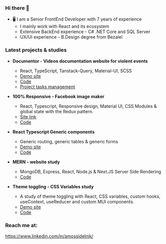 ### Hi there 👋

- 🖥️ I am a Senior FrontEnd Developer with 7 years of experience
  - I mainly work with React and its ecosystem
  - Extensive BackEnd experience - C# .NET Core and SQL Server
  - UX/UI experience - B.Design degree from Bezalel
    
### Latest projects & studies
- **Documentor - Videos documentation website for violent events**
  - React, TypeScript, Tanstack-Query, Material-UI, SCSS
  - [Demo site](https://asidelnik.github.io/documentor/)
  - [Code](https://github.com/asidelnik/documentor)
  - [Project tasks management](https://github.com/users/asidelnik/projects/1)

- **100% Responsive - Facebook image maker**
  - React, Typescript, Responsive design, Material UI, CSS Modules & global state with the Redux pattern.
  - [Site link](https://asidelnik.github.io/support-israel)
  - [Code](https://github.com/asidelnik/support-israel)

- **React Typescript Generic components**
  - Generic routing, generic tables & generic forms
  - [Demo site](https://asidelnik.github.io/react-typescript-generics/#/databases/items)
  - [Code](https://github.com/asidelnik/react-typescript-generics)

- **MERN - website study**
  - MongoDB, Express, React, Node.js & Next.JS Server Side Rendering
  - [Code](https://github.com/asidelnik/mern-ssr)

- **Theme toggling - CSS Variables study**
  - A study of theme toggling with React, CSS variables, custom hooks, useContext, useReducer and custom MUI components.
  - [Demo site](https://asidelnik.github.io/theme-toggling--css-variables/)
  - [Code](https://github.com/asidelnik/theme-toggling--css-variables)
   
### Reach me at:
https://www.linkedin.com/in/amossidelnik/
